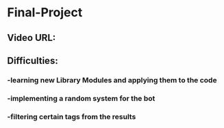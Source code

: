 # Final-Project

## Video URL:


## Difficulties:
### -learning new Library Modules and applying them to the code
### -implementing a random system for the bot
### -filtering certain tags from the results
